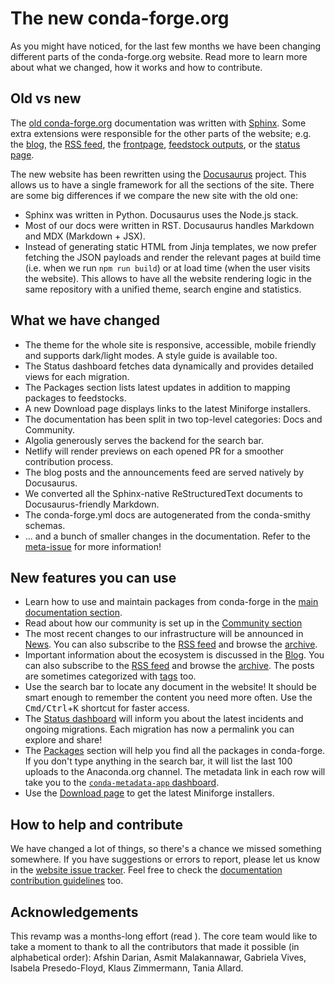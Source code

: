 # The new conda-forge.org

As you might have noticed, for the last few months we have been changing different parts of the conda-forge.org website. Read more to learn more about what we changed, how it works and how to contribute.

<!-- truncate -->

## Old vs new

The [old conda-forge.org](https://github.com/conda-forge/conda-forge.github.io/tree/1d3214c295a46a249434de4fcf48c6b8d747a07f) documentation was written with [Sphinx](https://www.sphinx-doc.org). Some extra extensions were responsible for the other parts of the website; e.g. the [blog](https://github.com/conda-forge/blog), the [RSS feed](https://github.com/conda-forge/conda-forge.github.io/tree/1d3214c295a46a249434de4fcf48c6b8d747a07f/newsfeed), the [frontpage](https://github.com/conda-forge/conda-forge.github.io/blob/1d3214c295a46a249434de4fcf48c6b8d747a07f/index.html.tmpl), [feedstock outputs](https://github.com/conda-forge/conda-forge.github.io/blob/1d3214c295a46a249434de4fcf48c6b8d747a07f/feedstock_outputs.html.tmpl), or the [status page](https://github.com/conda-forge/status/tree/bde62db0bc9de460f533d60ca6218604c3e42fa5/site).

The new website has been rewritten using the [Docusaurus](https://docusaurus.io/) project. This allows us to have a single framework for all the sections of the site. There are some big differences if we compare the new site with the old one:

- Sphinx was written in Python. Docusaurus uses the Node.js stack.
- Most of our docs were written in RST. Docusaurus handles Markdown and MDX (Markdown + JSX).
- Instead of generating static HTML from Jinja templates, we now prefer fetching the JSON payloads and render the relevant pages at build time (i.e. when we run `npm run build`) or at load time (when the user visits the website). This allows to have all the website rendering logic in the same repository with a unified theme, search engine and statistics.

## What we have changed

- The theme for the whole site is responsive, accessible, mobile friendly and supports dark/light modes. A style guide is available too.
- The Status dashboard fetches data dynamically and provides detailed views for each migration.
- The Packages section lists latest updates in addition to mapping packages to feedstocks.
- A new Download page displays links to the latest Miniforge installers.
- The documentation has been split in two top-level categories: Docs and Community.
- Algolia generously serves the backend for the search bar.
- Netlify will render previews on each opened PR for a smoother contribution process.
- The blog posts and the announcements feed are served natively by Docusaurus.
- We converted all the Sphinx-native ReStructuredText documents to Docusaurus-friendly Markdown.
- The conda-forge.yml docs are autogenerated from the conda-smithy schemas.
- ... and a bunch of smaller changes in the documentation. Refer to the [meta-issue](https://github.com/conda-forge/conda-forge.github.io/issues/1971) for more information!

## New features you can use

- Learn how to use and maintain packages from conda-forge in the [main documentation section](/docs).
- Read about how our community is set up in the [Community section](/community)
- The most recent changes to our infrastructure will be announced in [News](/news). You can also subscribe to the [RSS feed](/news/rss.xml) and browse the [archive](/news/archive/).
- Important information about the ecosystem is discussed in the [Blog](/blog). You can also subscribe to the [RSS feed](/blog/rss.xml) and browse the [archive](/blog/archive/). The posts are sometimes categorized with [tags](/blog/tags/) too.
- Use the search bar to locate any document in the website! It should be smart enough to remember the content you need more often. Use the <kbd>Cmd/Ctrl</kbd>+<kbd>K</kbd> shortcut for faster access.
- The [Status dashboard](/status) will inform you about the latest incidents and ongoing migrations. Each migration has now a permalink you can explore and share!
- The [Packages](/packages) section will help you find all the packages in conda-forge. If you don't type anything in the search bar, it will list the last 100 uploads to the Anaconda.org channel. The metadata link in each row will take you to the [`conda-metadata-app` dashboard](https://conda-metadata-app.streamlit.app/).
- Use the [Download page](/download) to get the latest Miniforge installers.

## How to help and contribute

We have changed a lot of things, so there's a chance we missed something somewhere. If you have suggestions or errors to report, please let us know in the [website issue tracker](https://github.com/conda-forge/conda-forge.github.io/issues). Feel free to check the [documentation contribution guidelines](/docs/user/contributing/#improve-the-website) too.

## Acknowledgements

This revamp was a months-long effort (read ). The core team would like to take a moment to thank to all the contributors that made it possible (in alphabetical order): Afshin Darian, Asmit Malakannawar, Gabriela Vives, Isabela Presedo-Floyd, Klaus Zimmermann, Tania Allard.

